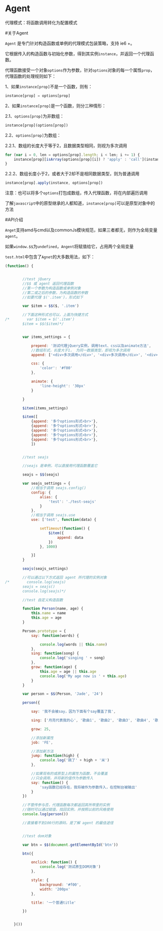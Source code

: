 Agent
=====

代理模式：将函数调用转化为配置模式

#关于Agent

`Agent` 是专门针对构造函数或单例的代理模式包装策略，支持 ie6 +。

它根据传入的构造函数与初始化参数，得到其实例`instance`，并返回一个代理函数。

代理函数接受一个对象`options`作为参数，针对`options`对象的每一个属性`prop`， 代理函数的处理规则如下：

1、如果`instance[prop]`不是一个函数，则有：

```javascript
instance[prop] = options[prop]
```

2、如果`instance[prop]`是一个函数，则分三种情形：

2.1、`options[prop]`为非数组：

```javascript
instance[prop](options[prop])
```
2.2、`options[prop]`为数组：

2.2.1、数组的长度大于等于2，且数据类型相同，则视为多次调用

```javascript
for (var i = 0, len = options[prop].length; i < len; i += 1) {
    instance[prop][isArray(options[prop][i]) ? 'apply' : 'call'](instance, options[prop][i])
}
````

2.2.2、数组长度小于2，或者大于2却不是相同数据类型，则为普通调用

```javascript
instance[prop].apply(instance, options[prop])
```

注意：也可以将多个`options`打包成数组，传入代理函数，将在内部遍历调用

了解`javascript`中的原型继承的人都知道，`instance[prop]`可以是原型对象中的方法


#API介绍

`Anget`支持amd与cmd以及commonJs模块规范，如果三者都无，则作为全局变量`agent`。

如果`window.$$`为`undefined`，`Angent`将赋值给它，占用两个全局变量

`test.html`中包含了`Agnet`的大多数用法，如下：

```javascript
(function() {


        //test jQuery
        //$$ 或 agent 返回代理函数
        //第一个参数为构造函数或单例对象
        //第二或之后的参数，为构造函数的参数
        //如要代理 $('.item')，形式如下

        var $item = $$($, '.item')

        //下面这种形式也可以，上面为快捷方式
/*        var $item = $('.item')
        $item = $$($item)*/


        var items_settings = {

            prepend: '测试代理jQuery实例，调用text、css以及animate方法',
            //数组形式，长度大于1， 为同一数据类型，即视为多次调用
            append: ['<div>多次调用</div>', '<div>多次调用</div>', '<div>多次调用</div>', '<div>多次调用</div>'],

            css: {
                'color': '#f00'
            },

            animate: {
                'line-height': '30px'
            }

        }

        $item(items_settings)

        $item([
            {append: '多个options形式<br>'},
            {append: '多个options形式<br>'},
            {append: '多个options形式<br>'},
            {append: '多个options形式<br>'},
            {append: '多个options形式<br>'},
            ])


        //test seajs

        //seajs 是单例，可以直接用代理函数覆盖它

        seajs = $$(seajs)

        var seajs_settings = {
            //相当于调用 seajs.config()
            config: {
                alias: {
                    'test': './test-seajs'
                }
            },
            //相当于调用 seajs.use
            use: ['test', function(data) {

                setTimeout(function() {
                    $item({
                        append: data
                    })
                }, 1000)

            }]
        }

        seajs(seajs_settings)

        //可以通过以下方式返回 agent 所代理的实例对象
/*        console.log(seajs)
        seajs = seajs()
        console.log(seajs)*/

        //test 自定义构造函数

        function Person(name, age) {
            this.name = name
            this.age = age
        }

        Person.prototype = {
            say: function(words) {

                console.log(words || this.name)
            },
            sing: function(song) {
                console.log('singing ' + song)
            },
            grow: function(age) {
                this.age = age || this.age
                console.log('My age now is ' + this.age)
            }
        }

        var person = $$(Person, 'Jade', '24')

        person({

            say: '我不会被say，因为下面有个say覆盖了我',

            sing: ['月亮代表我的心', '歌曲1', '歌曲2', '歌曲3', '歌曲4', '歌曲5'],

            grow: 25,

            //添加新属性
            job: 'FE',

            //添加新方法
            jump: function(high) {
                console.log('跳了' + high + '米')
            },

            //如果现有的或原型上的属性为函数，不会覆盖
            //只会调用，并将新的值作为参数传入
            say: function() {
                'say函数已经存在，我将被作为参数传入，在控制台被输出'
            }
        })

        //不管传参与否，代理函数每次都返回其所带里的实例
        //随时可以通过赋值，找回实例，并按照以前的风格使用
        console.log(person())

        //直接看不到100行的源码，是了解 agent 的最佳途径


        //test dom对象

        var btn = $$(document.getElementById('btn'))

        btn({

            onclick: function() {
                console.log('测试原生DOM对象')
            },

            style: {
                background: '#f00',
                width: '200px'
            },

            title: '一个普通title'

        })


    }())
```
